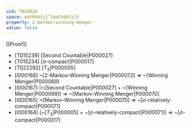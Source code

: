 ```yaml
---
uid: T024026
space: mathbb{z}^{mathbb{z}}
property: 2-markov-winning-menger
value: false
---
```

[[Proof]]

* [T015239] [Second Countable|P000027]
* [T015234] [$\sigma$-compact|P000017]
* [T022292] [$T_3$|P000005]
* [I000168] ~[2-Markov-Winning Menger|P000072] => ~[Winning Menger|P000069]
* [I000167] (~[Second Countable|P000027] + ~[Winning Menger|P000069]) => ~[Markov-Winning Menger|P000070]
* [I000165] ~[Markov-Winning Menger|P000070] => ~[$\sigma$-relatively-compact|P000071]
* [I000164] (~[$T_3$|P000005] + ~[$\sigma$-relatively-compact|P000071]) => ~[$\sigma$-compact|P000017]

